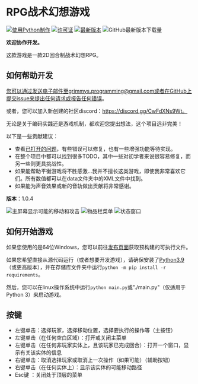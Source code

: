 # RPG战术幻想游戏

[![使用Python制作](https://img.shields.io/badge/Made%20with-Python-1f425f.svg)](https://www.python.org/)
[![许可证](https://img.shields.io/github/license/Grimmys/rpg_tactical_fantasy_game)](https://github.com/Grimmys/rpg_tactical_fantasy_game/blob/master/LICENSE)
[![最新版本](https://img.shields.io/github/v/release/Grimmys/rpg_tactical_fantasy_game)](https://github.com/Grimmys/rpg_tactical_fantasy_game/releases/latest)
![GitHub最新版本下载量](https://img.shields.io/github/downloads/Grimmys/rpg_tactical_fantasy_game/latest/total)

**欢迎协作开发。**

这款游戏是一款2D回合制战术幻想RPG。

## 如何帮助开发

您可以通过发送电子邮件至grimmys.programming@gmail.com或者在GitHub上提交issue来提出任何请求或报告任何错误。

或者，您可以加入新创建的社区discord：https://discord.gg/CwFdXNs9Wt。

无论是关于编码实践还是游戏机制，都欢迎您提出想法，这个项目远非完美！

以下是一些贡献建议：

* 查看[已打开的问题](https://github.com/Grimmys/rpg_tactical_fantasy_game/issues)，有些错误可以修复，也有一些增强功能等待实现。
* 在整个项目中都可以找到很多TODO，其中一些对初学者来说很容易修复，而另一些则更具挑战性。
* 如果能帮助平衡游戏将不胜感激...我并不擅长这类游戏，即使我非常喜欢它们。所有数值都可以在data文件夹中的XML文件中找到。
* 如果能为声音效果或新的音轨做出贡献将非常感谢。

__版本__：1.0.4

![主屏幕显示可能的移动和攻击](/screenshots/player_moves_and_attacks.png?raw=True)
![物品栏菜单](/screenshots/inventory_screen.png?raw=True)
![状态窗口](/screenshots/status_screen.png?raw=True)

## 如何开始游戏

如果您使用的是64位Windows，您可以前往[发布页面](https://github.com/grimmys/rpg_tactical_fantasy_game/releases)获取预构建的可执行文件。

如果您希望直接从源代码运行（或者想要开发游戏），请确保安装了[Python3.9](https://python.org)（或更高版本），并在存储库文件夹中运行`python -m pip install -r requirements`。

然后，您可以在linux操作系统中运行`python main.py`或"./main.py"（仅适用于Python 3）来启动游戏。

## 按键

* 左键单击：选择玩家，选择移动位置，选择要执行的操作等（主按钮）
* 左键单击（在任何空白区域）：打开或关闭主菜单
* 左键单击（在任何非玩家实体上，且该玩家已完成回合）：打开一个窗口，显示有关该实体的信息
* 右键单击：取消选择玩家或取消上一次操作（如果可能）（辅助按钮）
* 右键单击（在任何实体上）：显示该实体的可能移动路径
* Esc键 ：关闭处于顶层的菜单
